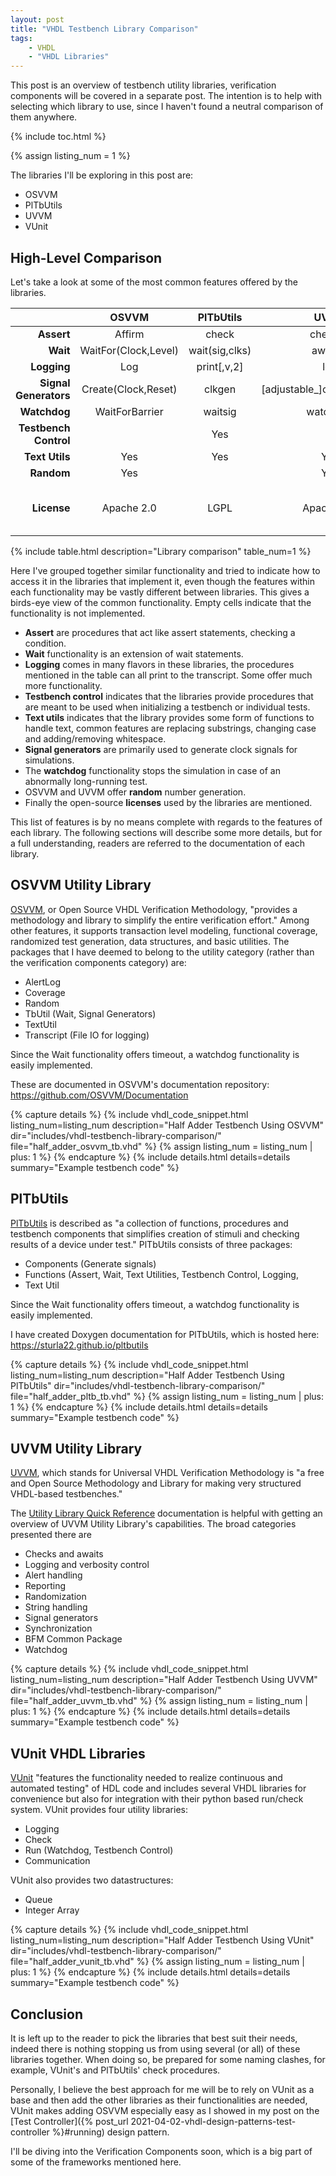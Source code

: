 ```yaml
---
layout: post
title: "VHDL Testbench Library Comparison"
tags:
    - VHDL
    - "VHDL Libraries"
---
```


This post is an overview of testbench utility libraries, verification components will be covered in a separate post. The intention is to help with selecting which library to use, since I haven't found a neutral comparison of them anywhere.

{% include toc.html %}

{% assign listing_num = 1 %}

The libraries I'll be exploring in this post are:

- OSVVM
- PlTbUtils
- UVVM
- VUnit

## High-Level Comparison

Let's take a look at some of the most common features offered by the libraries.

|                       | OSVVM                | PlTbUtils      | UVVM                           | VUnit                         |
|----------------------:|:--------------------:|:--------------:|:------------------------------:|:-----------------------------:|
| **Assert**            | Affirm               | check          | check_\*                       | check[\_\*]                   |
| **Wait**              | WaitFor(Clock,Level) | wait(sig,clks) | await_\*                       |                               |
| **Logging**           | Log                  | print[,v,2]    | log                            | log                           |
| **Signal Generators** | Create(Clock,Reset)  | clkgen         | [adjustable\_]clock\_generator |                               |
| **Watchdog**          | WaitForBarrier       | waitsig        | watchdog                       | set\_timeout                  |
| **Testbench Control** |                      | Yes            |                                | Yes                           |
| **Text Utils**        | Yes                  | Yes            | Yes                            |                               |
| **Random**            | Yes                  |                | Yes                            |                               |
| **License**           | Apache 2.0           | LGPL           | Apache 2.0                     | Mozilla Public License, v.2.0 |
{%
  include table.html
  description="Library comparison"
  table_num=1
%}

Here I've grouped together similar functionality and tried to indicate how to access it in the libraries that implement it, even though the features within each functionality may be vastly different between libraries. This gives a birds-eye view of the common functionality. Empty cells indicate that the functionality is not implemented.

 - **Assert** are procedures that act like assert statements, checking a condition.
 - **Wait** functionality is an extension of wait statements.
 - **Logging** comes in many flavors in these libraries, the procedures mentioned in the table can all print to the transcript. Some offer much more functionality.
 - **Testbench control** indicates that the libraries provide procedures that are meant to be used when initializing a testbench or individual tests.
 - **Text utils** indicates that the library provides some form of functions to handle text, common features are replacing substrings, changing case and adding/removing whitespace.
 - **Signal generators** are primarily used to generate clock signals for simulations.
 - The **watchdog** functionality stops the simulation in case of an abnormally long-running test.
 - OSVVM and UVVM offer **random** number generation.
 - Finally the open-source **licenses** used by the libraries are mentioned.

This list of features is by no means complete with regards to the features of each library. The following sections will describe some more details, but for a full understanding, readers are referred to the documentation of each library.

## OSVVM Utility Library

[OSVVM](https://osvvm.org/), or Open Source VHDL Verification Methodology, "provides a methodology and library to simplify the entire verification effort." Among other features, it supports transaction level modeling, functional coverage, randomized test generation, data structures, and basic utilities. The packages that I have deemed to belong to the utility category (rather than the verification components category) are:

- AlertLog
- Coverage
- Random
- TbUtil (Wait, Signal Generators)
- TextUtil
- Transcript (File IO for logging)

Since the Wait functionality offers timeout, a watchdog functionality is easily implemented.

These are documented in OSVVM's documentation repository: <https://github.com/OSVVM/Documentation>

{% capture details %}
{%
  include vhdl_code_snippet.html
  listing_num=listing_num
  description="Half Adder Testbench Using OSVVM"
  dir="includes/vhdl-testbench-library-comparison/"
  file="half_adder_osvvm_tb.vhd"
%}
{% assign listing_num = listing_num | plus: 1 %}
{% endcapture %}
{% include details.html details=details summary="Example testbench code" %}


## PlTbUtils

[PlTbUtils](https://opencores.org/projects/pltbutils) is described as "a collection of functions, procedures and testbench components that simplifies creation of stimuli and checking results of a device under test." PlTbUtils consists of three packages:

- Components (Generate signals)
- Functions (Assert, Wait, Text Utilities, Testbench Control, Logging,
- Text Util

Since the Wait functionality offers timeout, a watchdog functionality is easily implemented.

I have created Doxygen documentation for PlTbUtils, which is hosted here: <https://sturla22.github.io/pltbutils>

{% capture details %}
{%
  include vhdl_code_snippet.html
  listing_num=listing_num
  description="Half Adder Testbench Using PlTbUtils"
  dir="includes/vhdl-testbench-library-comparison/"
  file="half_adder_pltb_tb.vhd"
%}
{% assign listing_num = listing_num | plus: 1 %}
{% endcapture %}
{% include details.html details=details summary="Example testbench code" %}

## UVVM Utility Library

[UVVM](https://uvvm.org/), which stands for Universal VHDL Verification Methodology is "a free and Open Source Methodology and Library for making very structured VHDL-based testbenches."

The [Utility Library Quick Reference](https://github.com/UVVM/UVVM_Light/blob/master/doc/util_quick_ref.pdf) documentation is helpful with getting an overview of UVVM Utility Library's capabilities. The broad categories presented there are

- Checks and awaits
- Logging and verbosity control
- Alert handling
- Reporting
- Randomization
- String handling
- Signal generators
- Synchronization
- BFM Common Package
- Watchdog

{% capture details %}
{%
  include vhdl_code_snippet.html
  listing_num=listing_num
  description="Half Adder Testbench Using UVVM"
  dir="includes/vhdl-testbench-library-comparison/"
  file="half_adder_uvvm_tb.vhd"
%}
{% assign listing_num = listing_num | plus: 1 %}
{% endcapture %}
{% include details.html details=details summary="Example testbench code" %}

## VUnit VHDL Libraries

[VUnit](https://vunit.github.io/index.html) "features the functionality needed to realize continuous and automated testing" of HDL code and includes several VHDL libraries for convenience but also for integration with their python based run/check system. VUnit provides four utility libraries:

- Logging
- Check
- Run (Watchdog, Testbench Control)
- Communication

VUnit also provides two datastructures:

- Queue
- Integer Array


{% capture details %}
{%
  include vhdl_code_snippet.html
  listing_num=listing_num
  description="Half Adder Testbench Using VUnit"
  dir="includes/vhdl-testbench-library-comparison/"
  file="half_adder_vunit_tb.vhd"
%}
{% assign listing_num = listing_num | plus: 1 %}
{% endcapture %}
{% include details.html details=details summary="Example testbench code" %}
## Conclusion

It is left up to the reader to pick the libraries that best suit their needs, indeed there is nothing stopping us from using several (or all) of these libraries together. When doing so, be prepared for some naming clashes, for example, VUnit's and PlTbUtils' check procedures.

Personally, I believe the best approach for me will be to rely on VUnit as a base and then add the other libraries as their functionalities are needed, VUnit makes adding OSVVM especially easy as I showed in my post on the [Test Controller]({% post_url 2021-04-02-vhdl-design-patterns-test-controller %}#running) design pattern.

I'll be diving into the Verification Components soon, which is a big part of some of the frameworks mentioned here.
